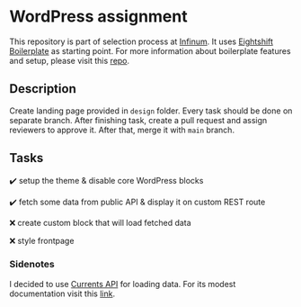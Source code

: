 # WordPress assignment

This repository is part of selection process at [Infinum](https://infinum.com). It uses [Eightshift Boilerplate](https://infinum.github.io/eightshift-docs/) as starting point. For more information about boilerplate features and setup, please visit this [repo](https://github.com/infinum/eightshift-boilerplate).

## Description

Create landing page provided in `design` folder. Every task should be done on separate branch. After finishing task, create a pull request and assign reviewers to approve it. After that, merge it with `main` branch.

## Tasks

:heavy_check_mark: setup the theme & disable core WordPress blocks

:heavy_check_mark: fetch some data from public API & display it on custom REST route

:x: create custom block that will load fetched data

:x: style frontpage

### Sidenotes

I decided to use [Currents API](https://currentsapi.services/en) for loading data. For its modest documentation visit this [link](https://currentsapi.services/en/docs/latest_news).